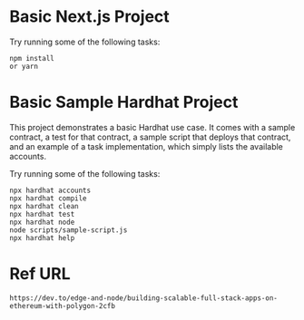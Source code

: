 
# Basic Next.js Project

Try running some of the following tasks:

```shell
npm install
or yarn
```

# Basic Sample Hardhat Project

This project demonstrates a basic Hardhat use case. It comes with a sample contract, a test for that contract, a sample script that deploys that contract, and an example of a task implementation, which simply lists the available accounts.

Try running some of the following tasks:

```shell
npx hardhat accounts
npx hardhat compile
npx hardhat clean
npx hardhat test
npx hardhat node
node scripts/sample-script.js
npx hardhat help
```

# Ref URL

```
https://dev.to/edge-and-node/building-scalable-full-stack-apps-on-ethereum-with-polygon-2cfb
```
